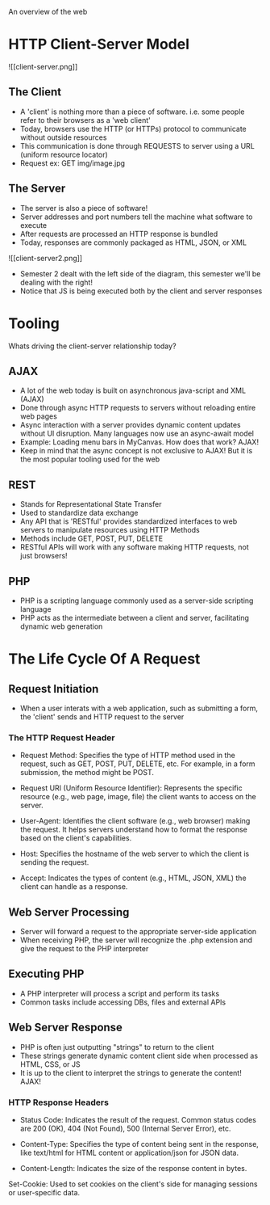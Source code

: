 An overview of the web
# HTTP Client-Server Model
![[client-server.png]]
## The Client
- A 'client' is nothing more than a piece of software. i.e. some people refer to their browsers as a 'web client'
- Today, browsers use the HTTP (or HTTPs) protocol to communicate without outside resources
- This communication is done through REQUESTS to server using a URL (uniform resource locator)
- Request ex: GET img/image.jpg

## The Server
- The server is also a piece of software!
- Server addresses and port numbers tell the machine what software to execute
- After requests are processed an HTTP response is bundled
- Today, responses are commonly packaged as HTML, JSON, or XML

![[client-server2.png]]

- Semester 2 dealt with the left side of the diagram, this semester we'll be dealing with the right!
- Notice that JS is being executed both by the client and server responses
#  Tooling
Whats driving the client-server relationship today?
## AJAX

- A lot of the web today is built on asynchronous java-script and XML (AJAX)
- Done through async HTTP requests to servers without reloading entire web pages
- Async interaction with a server provides dynamic content updates without UI disruption. Many languages now use an async-await model 
- Example: Loading menu bars in MyCanvas. How does that work? AJAX! 
- Keep in mind that the async concept is not exclusive to AJAX! But it is the most popular tooling used for the web

## REST
- Stands for Representational State Transfer
- Used to standardize data exchange
- Any API that is 'RESTful' provides standardized interfaces to web servers to manipulate resources using HTTP Methods
- Methods include GET, POST, PUT, DELETE
- RESTful APIs will work with any software making HTTP requests, not just browsers!

## PHP
- PHP is a scripting language commonly used as a server-side scripting language
- PHP acts as the intermediate between a client and server, facilitating dynamic web generation 

# The Life Cycle Of A Request

## Request Initiation

- When a user interats with a web application, such as submitting a form, the 'client' sends and HTTP request to the server
### The HTTP Request Header

- Request Method: Specifies the type of HTTP method used in the request, such as GET, POST, PUT, DELETE, etc. For example, in a form submission, the method might be POST.

 - Request URI (Uniform Resource Identifier): Represents the specific resource (e.g., web page, image, file) the client wants to access on the server.

- User-Agent: Identifies the client software (e.g., web browser) making the request. It helps servers understand how to format the response based on the client's capabilities.

- Host: Specifies the hostname of the web server to which the client is sending the request.

- Accept: Indicates the types of content (e.g., HTML, JSON, XML) the client can handle as a response.

## Web Server Processing

- Server will forward a request to the appropriate server-side application
- When receiving PHP, the server will recognize the .php extension and give the request to the PHP interpreter

## Executing PHP 

- A PHP interpreter will process a script and perform its tasks
- Common tasks include accessing DBs, files and external APIs

## Web Server Response

 - PHP is often just outputting "strings" to return to the client
- These strings generate dynamic content client side when processed as HTML, CSS, or JS
- It is up to the client to interpret the strings to generate the content! AJAX!
### HTTP Response Headers

- Status Code: Indicates the result of the request. Common status codes are 200 (OK), 404 (Not Found), 500 (Internal Server Error), etc.

- Content-Type: Specifies the type of content being sent in the response, like text/html for HTML content or application/json for JSON data.

- Content-Length: Indicates the size of the response content in bytes.

Set-Cookie: Used to set cookies on the client's side for managing sessions or user-specific data.



